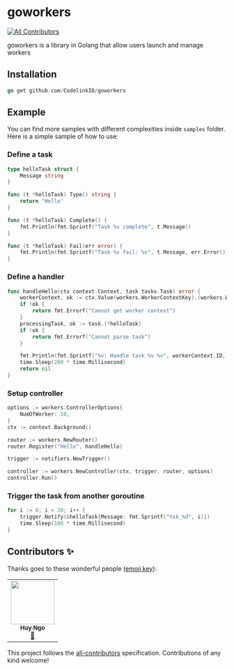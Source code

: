 # goworkers
<!-- ALL-CONTRIBUTORS-BADGE:START - Do not remove or modify this section -->
[![All Contributors](https://img.shields.io/badge/all_contributors-1-orange.svg?style=flat-square)](#contributors-)
<!-- ALL-CONTRIBUTORS-BADGE:END -->

goworkers is a library in Golang that allow users launch and manage workers


## Installation

```go
go get github.com/CodelinkIO/goworkers
```

## Example
You can find more samples with different complexities inside `samples` folder. Here is a simple sample of how to use:

### Define a task

```go
type helloTask struct {
	Message string
}

func (t *helloTask) Type() string {
	return "Hello"
}

func (t *helloTask) Complete() {
	fmt.Println(fmt.Sprintf("Task %v complete", t.Message))
}

func (t *helloTask) Fail(err error) {
	fmt.Println(fmt.Sprintf("Task %v fail: %v", t.Message, err.Error()))
}
```

### Define a handler

```go
func handleHello(ctx context.Context, task tasks.Task) error {
	workerContext, ok := ctx.Value(workers.WorkerContextKey).(workers.WorkerContext)
	if !ok {
		return fmt.Errorf("Cannot get worker context")
	}
	processingTask, ok := task.(*helloTask)
	if !ok {
		return fmt.Errorf("Cannot parse task")
	}

	fmt.Println(fmt.Sprintf("%v: Handle task %v %v", workerContext.ID, processingTask.Type(), processingTask.Message))
	time.Sleep(200 * time.Millisecond)
	return nil
}
```

### Setup controller

```go
options := workers.ControllerOptions{
    NumOfWorker: 10,
}
ctx := context.Background()

router := workers.NewRouter()
router.Register("Hello", handleHello)

trigger := notifiers.NewTrigger()

controller := workers.NewController(ctx, trigger, router, options)
controller.Run()
```

### Trigger the task from another goroutine

```go
for i := 0; i < 20; i++ {
    trigger.Notify(&helloTask{Message: fmt.Sprintf("tsk_%d", i)})
    time.Sleep(100 * time.Millisecond)
}
```
## Contributors ✨

Thanks goes to these wonderful people ([emoji key](https://allcontributors.org/docs/en/emoji-key)):

<!-- ALL-CONTRIBUTORS-LIST:START - Do not remove or modify this section -->
<!-- prettier-ignore-start -->
<!-- markdownlint-disable -->
<table>
  <tr>
    <td align="center"><a href="https://github.com/huynvk"><img src="https://avatars2.githubusercontent.com/u/15973503?v=4" width="100px;" alt=""/><br /><sub><b>Huy Ngo</b></sub></a><br /><a href="#ideas-huynvk" title="Ideas, Planning, & Feedback">🤔</a></td>
  </tr>
</table>

<!-- markdownlint-enable -->
<!-- prettier-ignore-end -->
<!-- ALL-CONTRIBUTORS-LIST:END -->

This project follows the [all-contributors](https://github.com/all-contributors/all-contributors) specification. Contributions of any kind welcome!